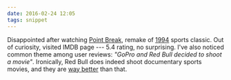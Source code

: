 ```yaml
---
date: 2016-02-24 12:05
tags: snippet
---
```


Disappointed after watching [Point Break][pb], remake of [1994][pb94] sports classic. Out of curiosity, visited IMDB page --- 5.4 rating, no surprising. I've also noticed common theme among user reviews: _"GoPro and Red Bull decided to shoot a movie"_. Ironically, Red Bull does indeed shoot documentary sports movies, and they are [way better][af] than that.


[pb]:http://www.imdb.com/title/tt2058673/
[pb94]:http://www.imdb.com/title/tt0102685/
[af]:https://www.youtube.com/watch?v=kh29_SERH0Y